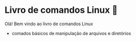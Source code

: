 # Livro de comandos Linux :open_book:

Olá! Bem vindo ao livro de comandos Linux

- comados básicos de manipulação de arquivos e diretórios 
